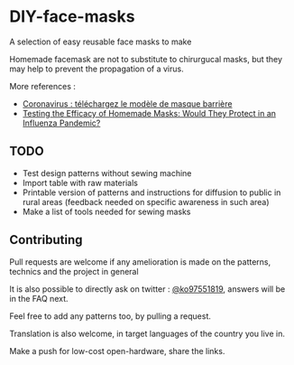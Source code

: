 # DIY-face-masks

A selection of easy reusable face masks to make

Homemade facemask are not to substitute to chirurgucal masks, but they may help to prevent the propagation of a virus. 

More references :

- [Coronavirus : téléchargez le modèle de masque barrière](https://www.afnor.org/actualites/coronavirus-telechargez-le-modele-de-masque-barriere/)
- [Testing the Efficacy of Homemade Masks: Would They Protect in an Influenza Pandemic?](https://www.researchgate.net/publication/258525804_Testing_the_Efficacy_of_Homemade_Masks_Would_They_Protect_in_an_Influenza_Pandemic)

## TODO

- Test design patterns without sewing machine
- Import table with raw materials
- Printable version of patterns and instructions for diffusion to public in rural areas (feedback needed on specific awareness in such area)
- Make a list of tools needed for sewing masks

## Contributing

Pull requests are welcome if any amelioration is made on the patterns, technics and the project in general

It is also possible to directly ask on twitter : [@ko97551819](https://twitter.com/ko97551819), answers will be in the FAQ next. 

Feel free to add any patterns too, by pulling a request. 

Translation is also welcome, in target languages of the country you live in. 

Make a push for low-cost open-hardware, share the links. 
